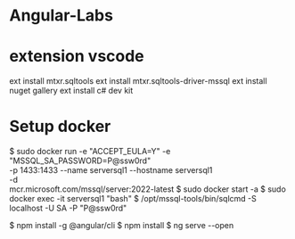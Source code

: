 # Angular-Labs

# extension vscode
ext install mtxr.sqltools
ext install mtxr.sqltools-driver-mssql
ext install nuget gallery
ext install c# dev kit

# Setup docker
$ sudo docker run -e "ACCEPT_EULA=Y" -e "MSSQL_SA_PASSWORD=P@ssw0rd" \
   -p 1433:1433 --name serversql1 --hostname serversql1 \
   -d \
   mcr.microsoft.com/mssql/server:2022-latest
$ sudo docker start -a
$ sudo docker exec -it serversql1 "bash"
$ /opt/mssql-tools/bin/sqlcmd -S localhost -U SA -P "P@ssw0rd"


$ npm install -g @angular/cli
$ npm install
$ ng serve --open 
